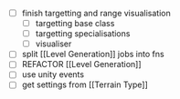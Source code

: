 - [ ] finish targetting and range visualisation
    - [ ] targetting base class
    - [ ] targetting specialisations
    - [ ] visualiser
- [ ] split [[Level Generation]] jobs into fns
- [ ] REFACTOR [[Level Generation]]
- [ ] use unity events
- [ ] get settings from [[Terrain Type]]